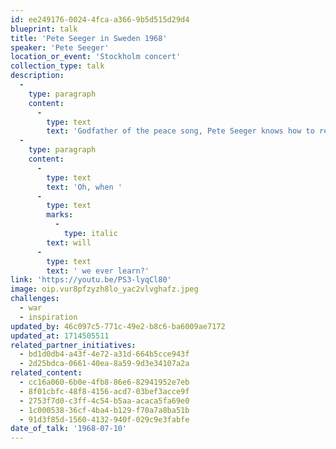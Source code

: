 ```yaml
---
id: ee249176-0024-4fca-a366-9b5d515d29d4
blueprint: talk
title: 'Pete Seeger in Sweden 1968'
speaker: 'Pete Seeger'
location_or_event: 'Stockholm concert'
collection_type: talk
description:
  -
    type: paragraph
    content:
      -
        type: text
        text: 'Godfather of the peace song, Pete Seeger knows how to reach an audience from the heart. These are among his most memorable lyrics: "Where have all the flowers gone...long time passing..."'
  -
    type: paragraph
    content:
      -
        type: text
        text: 'Oh, when '
      -
        type: text
        marks:
          -
            type: italic
        text: will
      -
        type: text
        text: ' we ever learn?'
link: 'https://youtu.be/PS3-lyqCl80'
image: oip.vur8pfzyzh8lo_yac2vlvghafz.jpeg
challenges:
  - war
  - inspiration
updated_by: 46c097c5-771c-49e2-b8c6-ba6009ae7172
updated_at: 1714505511
related_partner_initiatives:
  - bd1d0db4-a43f-4e72-a31d-664b5cce943f
  - 2d25bdca-0661-40ea-8a59-9d3e34107a2a
related_content:
  - cc16a060-6b0e-4fb8-86e6-82941952e7eb
  - 8f01cbfc-48f8-4156-acd7-03bef3acce9f
  - 2753f7d0-c3ff-4c54-b5aa-acaca5fa69e0
  - 1c000538-36cf-4ba4-b129-f70a7a8ba51b
  - 91d3f85d-1560-4132-940f-029c9e3fabfe
date_of_talk: '1968-07-10'
---
```

